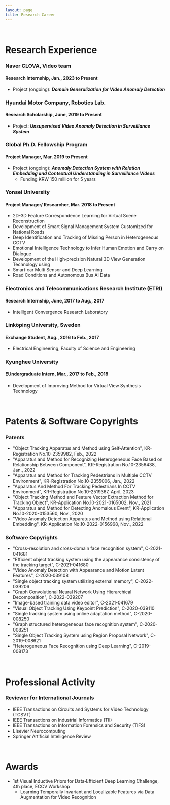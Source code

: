 ```yaml
---
layout: page
title: Research Career
---
```


<br/>


# Research Experience

### Naver CLOVA, Video team
#### Research Internship, Jan., 2023 to Present

* Project (ongoing): _**Domain Generalization for Video Anomaly Detection**_

### Hyundai Motor Company, Robotics Lab.
#### Research Scholarship,	June, 2019 to Present

* Project: _**Unsupervised Video Anomaly Detection in Surveillance System**_

### Global Ph.D. Fellowship Program
#### Project Manager, Mar. 2019 to Present

* Project (ongoing): _**Anomaly Detection System with Relation Embedding and Contextual Understanding in
Surveillance Videos**_
  * Funding KRW 150 million for 5 years

### Yonsei University
#### Project Manager/ Researcher, Mar. 2018 to Present

* 2D-3D Feature Correspondence Learning for Virtual Scene Reconstruction
* Development of Smart Signal Management System Customized for National Roads
* Deep Identification and Tracking of Missing Person in Heterogeneous CCTV
* Emotional Intelligence Technology to Infer Human Emotion and Carry on Dialogue
* Development of the High‑precision Natural 3D View Generation Technology using
* Smart‑car Multi Sensor and Deep Learning
* Road Conditions and Autonomous Bus AI Data

### Electronics and Telecommunications Research Institute (ETRI)
#### Research Internship, June, 2017 to Aug., 2017
* Intelligent Convergence Research Laboratory

### Linköping University, Sweden
#### Exchange Student, Aug., 2016 to Feb., 2017
* Electrical Engineering, Faculty of Science and Engineering

### Kyunghee University
#### EUndergraduate Intern, Mar., 2017 to Feb., 2018
* Development of Improving Method for Virtual View Synthesis Technology

<br/>

# Patents & Software Copyrights

### Patents

* "Object Tracking Apparatus and Method using Self‑Attention", KR-Registration No.10-2359982, Feb., 2022
* "Apparatus and Method for Recognizing Heterogeneous Face Based on Relationship Between Component", KR-Registration No.10-2356438, Jan., 2022
* "Apparatus and Method for Tracking Pedestrians in Multiple CCTV Environment", KR-Registration No.10-2355006, Jan., 2022
* "Apparatus And Method For Tracking Pedestrians In CCTV Environment", KR-Registration No.10-2519367, April, 2023
* "Object Tracking Method and Feature Vector Extraction Method for Tracking Object", KR-Application No.10-2021-0165002, Nov., 2021
* "Apparatus and Method for Detecting Anomalous Event", KR-Application No.10-2020-0153560, Nov., 2020
* "Video Anomaly Detection Apparatus and Method using Relational Embedding", KR-Application No.10-2022-0156968, Nov., 2022

### Software Copyrights

* "Cross-resolution and cross-domain face recognition system", C-2021-041681
* "Efficient object tracking system using the appearance consistency of the tracking target", C-2021-041680
* "Video Anomaly Detection with Appearance and Motion Latent Features", C‑2020‑039108
* "Single object tracking system utilizing external memory", C-2022-039206
* "Graph Convolutional Neural Network Using Hierarchical Decomposition", C-2022-039207
* "Image-based  training data video editor", C-2021-041679
* "Visual Object Tracking Using Keypoint Prediction", C-2020-039110
* "Single tracking system using online adaptation method", C-2020-008250
* "Graph structured heterogeneous face recognition system", C-2020-008251
* "Single Object Tracking System using Region Proposal Network", C-2019-008621
* "Heterogeneous Face Recognition using Deep Learning", C-2019-008173

<br/>

# Professional Activity

### Reviewer for International Journals

* IEEE Transactions on Circuits and Systems for Video Technology (TCSVT)
* IEEE Transactions on Industrial Informatics (TII)
* IEEE Transactions on Information Forensics and Security (TIFS)
* Elsevier Neurocomputing
* Springer Artificial Intelligence Review 

<br/>

# Awards

* 1st Visual Inductive Priors for Data‑Efficient Deep Learning Challenge, 4th place, ECCV Workshop
  * Learning Temporally Invariant and Localizable Features via Data Augmentation for Video Recognition
